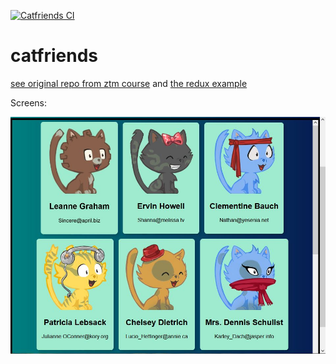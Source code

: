 [![Catfriends CI](https://github.com/concosminx/catfriends/actions/workflows/node.js.yml/badge.svg)](https://github.com/concosminx/catfriends/actions/workflows/node.js.yml)

# catfriends

[see original repo from ztm course](https://github.com/aneagoie/robofriends) and [the redux example](https://github.com/aneagoie/robofriends-redux)

Screens:

![# Cats](screens/capture-1.jpg)
